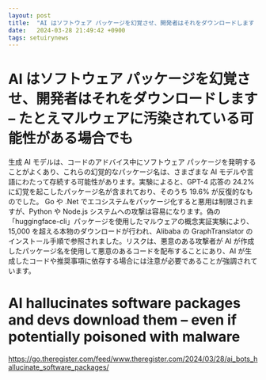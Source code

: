 ```yaml
---
layout: post
title:  "AI はソフトウェア パッケージを幻覚させ、開発者はそれをダウンロードします – たとえマルウェアに汚染されている可能性がある場合でも"
date:   2024-03-28 21:49:42 +0900
tags: setuirynews 
---
```


# AI はソフトウェア パッケージを幻覚させ、開発者はそれをダウンロードします – たとえマルウェアに汚染されている可能性がある場合でも

生成 AI モデルは、コードのアドバイス中にソフトウェア パッケージを発明することがよくあり、これらの幻覚的なパッケージ名は、さまざまな AI モデルや言語にわたって存続する可能性があります。実験によると、GPT-4 応答の 24.2% に幻覚を起こしたパッケージ名が含まれており、そのうち 19.6% が反復的なものでした。 Go や .Net でエコシステムをパッケージ化すると悪用は制限されますが、Python や Node.js システムへの攻撃は容易になります。偽の「huggingface-cli」パッケージを使用したマルウェアの概念実証実験により、15,000 を超える本物のダウンロードが行われ、Alibaba の GraphTranslator のインストール手順で参照されました。リスクは、悪意のある攻撃者が AI が作成したパッケージ名を使用して悪意のあるコードを配布することにあり、AI が生成したコードや推奨事項に依存する場合には注意が必要であることが強調されています。

# AI hallucinates software packages and devs download them – even if potentially poisoned with malware

https://go.theregister.com/feed/www.theregister.com/2024/03/28/ai_bots_hallucinate_software_packages/

